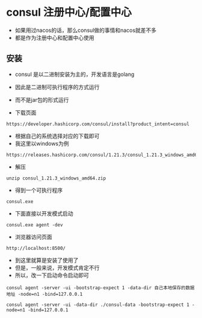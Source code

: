 # consul 注册中心/配置中心
- 如果用过nacos的话，那么consul做的事情和nacos就差不多
- 都是作为注册中心和配置中心使用

## 安装
- consul 是以二进制安装为主的，开发语言是golang
- 因此是二进制可执行程序的方式运行
- 而不是jar包的形式运行

- 下载页面
```shell
https://developer.hashicorp.com/consul/install?product_intent=consul
```
- 根据自己的系统选择对应的下载即可
- 我这里以windows为例
```shell
https://releases.hashicorp.com/consul/1.21.3/consul_1.21.3_windows_amd64.zip
```
- 解压
```shell
unzip consul_1.21.3_windows_amd64.zip
```
- 得到一个可执行程序
```shell
consul.exe
```
- 下面直接以开发模式启动
```shell
consul.exe agent -dev
```
- 浏览器访问页面
```shell
http://localhost:8500/
```
- 到这里就算是安装了使用了
- 但是，一般来说，开发模式肯定不行
- 所以，改一下启动命令启动即可
```shell
consul agent -server -ui -bootstrap-expect 1 -data-dir 自己本地保存的数据地址 -node=n1 -bind=127.0.0.1

consul agent -server -ui -data-dir ./consul-data -bootstrap-expect 1 -node=n1 -bind=127.0.0.1
```